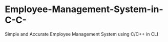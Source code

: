 # Employee-Management-System-in-C-C-
Simple and Accurate Employee Management System using C/C++ in CLI

